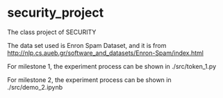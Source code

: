 # security_project
The class project of SECURITY

The data set used is Enron Spam Dataset, and it is from http://nlp.cs.aueb.gr/software_and_datasets/Enron-Spam/index.html


For milestone 1, the experiment process can be shown in ./src/token_1.py

For milestone 2, the experiment process can be shown in ./src/demo_2.ipynb
